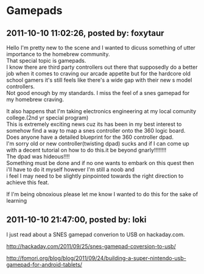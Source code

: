 # Gamepads

## 2011-10-10 11:02:26, posted by: foxytaur

Hello I'm pretty new to the scene and I wanted to dicuss something of utter importance to the homebrew community.  
 That special topic is gamepads.  
 I know there are third party controllers out there that supposedly do a better job when it comes to craving our arcade appetite but for the hardcore old school gamers it's still feels like there's a wide gap with their new s model controllers.  
 Not good enough by my standards. I miss the feel of a snes gamepad for my homebrew craving.  
   
 It also happens that I'm taking electronics engineering at my local comunity college.(2nd yr special program)  
 This is extremely exciting news cuz its has been in my best interest to somehow find a way to map a snes controller onto the 360 logic board.  
 Does anyone have a detailed blueprint for the 360 controller dpad.  
 I'm sorry old or new controller(twisting dpad) sucks and if I can come up with a decent tutorial on how to do this.it be beyond gnarly!!!!!!!!  
 The dpad was hideous!!!!  
 Something must be done and if no one wants to embark on this quest then i'll have to do it myself however I'm still a noob and   
 i feel I may need to be slightly pinpointed towards the right direction to achieve this feat.  
   
 If I'm being obnoxious please let me know I wanted to do this for the sake of learning

## 2011-10-10 21:47:00, posted by: loki

I just read about a SNES gamepad converion to USB on hackaday.com.  
   
 http://hackaday.com/2011/09/25/snes-gamepad-coversion-to-usb/  
   
 http://fomori.org/blog/blog/2011/09/24/building-a-super-nintendo-usb-gamepad-for-android-tablets/